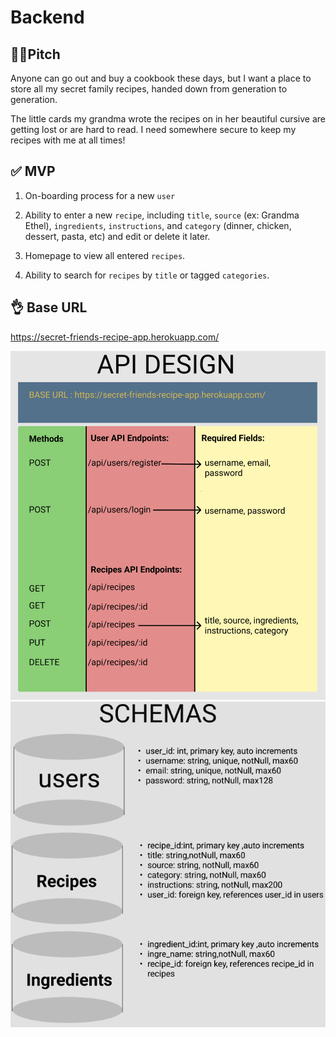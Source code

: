 # Backend

## 🤟🏻**Pitch**

Anyone can go out and buy a cookbook these days, but I want a place to store all my secret family recipes, handed down from generation to generation.

The little cards my grandma wrote the recipes on in her beautiful cursive are getting lost or are hard to read. I need somewhere secure to keep my recipes with me at all times!

## ✅ **MVP**

1. On-boarding process for a new `user`

2. Ability to enter a new `recipe`, including `title`, `source` (ex: Grandma Ethel), `ingredients`, `instructions`, and `category` (dinner, chicken, dessert, pasta, etc) and edit or delete it later.

3. Homepage to view all entered `recipes`.

4. Ability to search for `recipes` by `title` or tagged `categories`.

## 👌 Base URL

https://secret-friends-recipe-app.herokuapp.com/

<p>
    <img src="./assets/api_design.png" alt="API Design Picture">
    <img src="./assets/schema_design.png" alt="Database Schema Design Picture">
</p>

